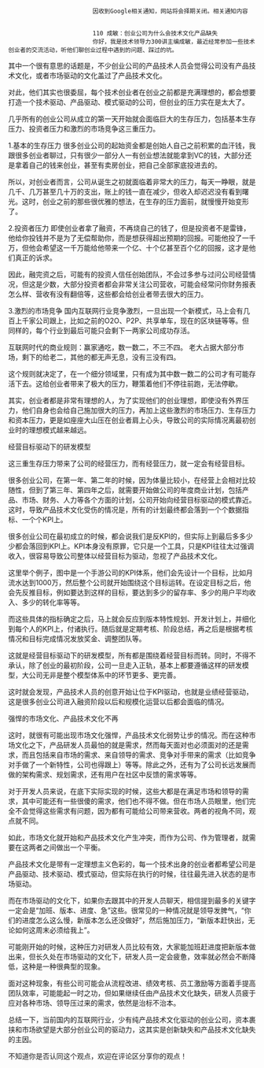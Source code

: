 
                            
                            因收到Google相关通知，网站将会择期关闭。相关通知内容
                            
                            
                            110 成敏：创业公司为什么会技术文化产品缺失
                            你好，我是技术领导力300讲主编成敏，最近经常参加一些技术创业者的交流活动，听他们聊创业过程中遇到的问题、踩过的坑。

其中一个很有意思的话题是，不少创业公司的产品技术人员会觉得公司没有产品技术文化，或者市场驱动的文化盖过了产品技术文化。

对此，他们其实也很委屈，每个技术创业者在创业之前都是充满理想的，都会想要打造一个技术驱动、产品驱动、模式驱动的公司，但创业的压力实在是太大了。

几乎所有的创业公司从成立的第一天开始就会面临巨大的生存压力，包括基本生存压力、投资者压力和激烈的市场竞争这三重压力。

1.基本的生存压力
很多创业公司的起始资金都是创始人自己之前积累的血汗钱，我跟很多创业者聊过，只有很少一部分人一有创业想法就能拿到VC的钱，大部分还是拿着自己的钱来创业，甚至有卖房创业，把自己全部家底投进去的。

所以，对创业者而言，公司从诞生之初就面临着非常大的压力，每天一睁眼，就是几千、几万甚至几十万的支出，账上的钱一直在减少，但收入却迟迟没有看到曙光。这时，创业之前的那些很优雅的想法，在生存的压力面前，就慢慢开始变形了。

2.投资者压力
即使创业者拿了融资，不再烧自己的钱了，但是投资者不是雷锋，他给你投钱并不是为了无偿帮助你，而是想获得超出预期的回报。可能他投了一千万，但他会希望这一千万能给他带来一个亿、十个亿甚至百个亿的回报，这才是他们真正的诉求。

因此，融完资之后，可能有的投资人信任创始团队，不会过多参与过问公司经营情况，但这是少数，大部分投资者都会非常关注公司营收，可能会经常问你财务报表怎么样、营收有没有翻倍等，这些都会给创业者带去很大的压力。

3.激烈的市场竞争
国内互联网行业竞争激烈，一旦出现一个新模式，马上会有几百上千家公司跟上，比如之前的O2O、P2P、共享单车，现在的区块链等等。但同样的，每个行业到最后可能只会剩下一两家公司成功存活。

互联网时代的商业规则：赢家通吃，数一数二，不三不四。 老大占据大部分市场，剩下的给老二，其他的都无声无息，没有三没有四。

这个规则就决定了，在一个细分领域里，只有成为其中数一数二的公司才有可能存活下去。这给创业者带来了极大的压力，鞭策着他们不停往前跑，无法停歇。

其实，创业者都是非常有理想的人，为了实现他们的创业理想，即使没有外界压力，他们自身也会给自己施加很大的压力，再加上这些激烈的市场压力、生存压力和资本压力，更是如座座大山压在创业者肩上心头，导致公司的实际情况离最初创业时的理想模式越来越远。

经营目标驱动下的研发模型

这三重生存压力带来了公司的经营压力，而有经营压力，就一定会有经营目标。

很多创业公司，在第一年、第二年的时候，因为体量比较小，在经营上会相对比较随性，但到了第三年、第四年之后，就需要开始做公司的年度商业计划，包括产品、市场、财务、人力等各个方面的计划，公司开始向经营目标驱动的模式靠近。这时，导致产品技术文化受伤的情况是，所有的计划最终都会落到一个个数据指标、一个个KPI上。

很多创业公司在最初成立的时候，都会说我们是反KPI的，但实际上到最后多多少少都会落回到KPI上。KPI本身没有原罪，它只是一个工具，只是KPI往往太过强调收入，很容易导致公司整体以经营目标为驱动，忽视了产品技术文化。

这里举个例子，图中是一个手游公司的KPI体系，他们会先设计一个目标，比如月流水达到1000万，然后整个公司就开始围绕这个目标运转。在设定目标之后，他会先反推目标，例如要达到这样的目标，要达到多少的留存率、多少的用户平均收入、多少的转化率等等。



而这些具体的指标确定之后，马上就会反应到版本特性规划、开发计划上，并细化到每个人的KPI上，付诸执行。随后就是定期考核、阶段总结，再之后是根据考核情况和目标完成情况发放奖金、调整团队等。

这就是经营目标驱动下的研发模型，所有都是围绕着经营目标而转。同时，不得不承认，除了创业的最初阶段，公司一旦走入正轨，基本上都要遵循这样的研发模型，大公司无非是整个模型体系中的环节更多、更完善。

这时就会发现，产品技术人员的创意开始让位于KPI驱动，也就是业绩经营驱动，这是很多创业公司进入融资阶段以后和规模化运营以后都会面临的情况。

强悍的市场文化、产品技术文化不再

这时，就很有可能出现市场文化强悍，产品技术文化弱势让步的情况。而在这种市场文化之下，产品研发人员最怕的就是需求，然而每天面对也必须面对的还是需求，而且包括来自市场的需求、来自领导的需求、竞争对手带来的需求（比如竞争对手做了一个新特性，公司也得跟上）等等。除此之外，还有为了公司长远发展而做的架构需求、规划需求，还有用户在社区中反馈的需求等等。

对于开发人员来说，在底下实际实现的时候，这些大都是在满足市场和领导的需求，其中可能还有一些很傻的需求，他们也不得不做。但在市场人员眼里，他们完全不会觉得这些需求有问题，因为都有可能给公司带来营收。两者的视角不同，观点就不同。

如此，市场文化就开始和产品技术文化产生冲突，而作为公司、作为管理者，就需要在这两者之间做出一个平衡。

产品技术文化是带有一定理想主义色彩的，每一个技术出身的创业者都希望公司是产品驱动、技术驱动、模式驱动，但实际在执行的时候，往往最先进入状态的是市场驱动。

而在市场驱动的文化下，如果你去跟其中的开发人员聊天，相信提到最多的关键字一定会是“加班、版本、进度、急”这些。很常见的一种情况就是领导发脾气，“你们的进度怎么这么慢，新版本怎么还没做好”，然后施加压力，“新版本赶快出，无论如何这周末必须给我上”。

可能刚开始的时候，这种压力对研发人员比较有效，大家能加班赶进度把新版本做出来，但长久处在市场驱动的文化下，研发人员一定会疲惫，效率就必然会不断降低，这种是一种很典型的现象。

面对这种现象，有些公司可能会从流程改进、绩效考核、员工激励等方面着手提高团队效率，可能能起一时之功，但如果继续任由产品技术文化缺失，研发人员疲于应对各种市场、领导压过来的需求，依然是治标不治本。

总结一下，当前国内的互联网行业，少有纯产品技术文化驱动的创业公司，资本裹挟和市场欲望是大部分创业公司的驱动力，这其实是创新缺失和产品技术文化缺失的主因。

不知道你是否认同这个观点，欢迎在评论区分享你的观点！

                        
                        
                            